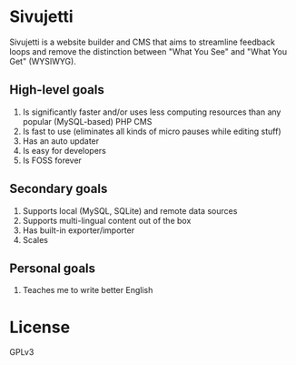 # Sivujetti

Sivujetti is a website builder and CMS that aims to streamline feedback loops and remove the distinction between "What You See" and "What You Get" (WYSIWYG).

## High-level goals

1. Is significantly faster and/or uses less computing resources than any popular (MySQL-based) PHP CMS
1. Is fast to use (eliminates all kinds of micro pauses while editing stuff)
1. Has an auto updater
1. Is easy for developers
1. Is FOSS forever

## Secondary goals

1. Supports local (MySQL, SQLite) and remote data sources
1. Supports multi-lingual content out of the box
1. Has built-in exporter/importer
1. Scales

## Personal goals

1. Teaches me to write better English

# License

GPLv3